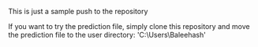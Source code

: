 This is just a sample push to the repository

If you want to try the prediction file, simply clone this repository and move the prediction file to the user directory: 'C:\Users\Baleehash'
